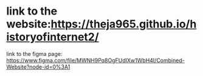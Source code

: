 # link to the website:https://theja965.github.io/historyofinternet2/


link to the figma page: https://www.figma.com/file/MWNH9Pq8OgFUdIXw1WbH4I/Combined-Website?node-id=0%3A1
